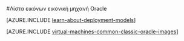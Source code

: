 <properties
  pageTitle="Λίστα εικόνων Εικονική Oracle | Microsoft Azure"
  description="Λήψη της λίστας των εικόνων Oracle στη συλλογή Azure και μάθετε πώς μπορείτε να δημιουργήσετε μια εικονική μηχανή Oracle."
  services="virtual-machines-linux"
  documentationCenter=""
  authors="rickstercdn"
  manager="timlt"
  editor=""
  tags="azure-service-management, azure-resource-manager"/>

<tags
  ms.service="virtual-machines-linux"
  ms.devlang="na"
  ms.topic="article"
  ms.tgt_pltfrm="vm-linux"
  ms.workload="infrastructure-services"
  ms.date="09/06/2016"
  ms.author="rclaus" />

#<a name="list-of-oracle-virtual-machine-images"></a>Λίστα εικόνων εικονική μηχανή Oracle

[AZURE.INCLUDE [learn-about-deployment-models](../../includes/learn-about-deployment-models-both-include.md)]

[AZURE.INCLUDE [virtual-machines-common-classic-oracle-images](../../includes/virtual-machines-common-classic-oracle-images.md)]
